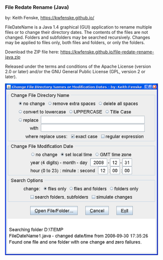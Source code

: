 
### File Redate Rename (Java)

by: Keith Fenske, https://kwfenske.github.io/

FileDateName is a Java 1.4 graphical (GUI) application to rename multiple files
or to change their directory dates. The contents of the files are not changed.
Folders and subfolders may be searched recursively. Changes may be applied to
files only, both files and folders, or only the folders.

Download the ZIP file here: https://kwfenske.github.io/file-redate-rename-java.zip

Released under the terms and conditions of the Apache License (version 2.0 or
later) and/or the GNU General Public License (GPL, version 2 or later).

![File Redate Rename (Java) sample program image](FileDateName1.png)
